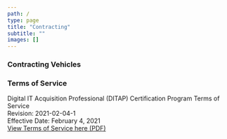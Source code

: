 ```yaml
---
path: /
type: page
title: "Contracting"
subtitle: ""
images: []
---
```


### Contracting Vehicles

### Terms of Service
Digital IT Acquisition Professional (DITAP) Certification Program Terms of Service  
Revision: 2021-02-04-1  
Effective Date: February 4, 2021  
[View Terms of Service here (PDF)](/DITAP-TOS.pdf)
